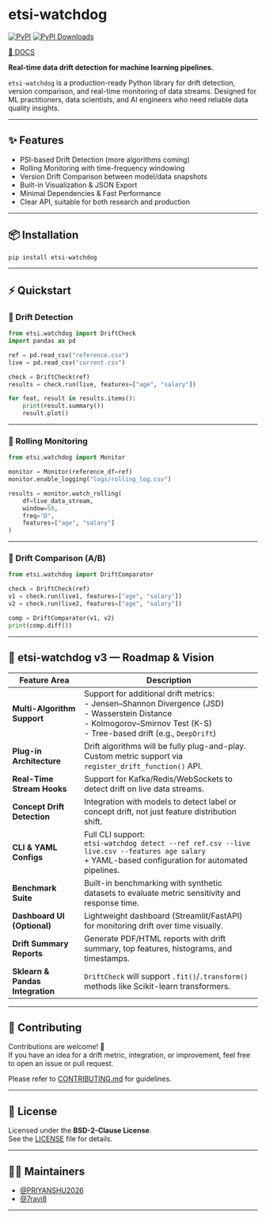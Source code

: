 # etsi-watchdog

[![PyPI](https://img.shields.io/pypi/v/etsi-watchdog.svg)](https://pypi.org/project/etsi-watchdog/)
[![PyPI Downloads](https://static.pepy.tech/badge/etsi-watchdog)](https://pepy.tech/projects/etsi-watchdog)

[📄 DOCS](https://etsi-ai.github.io/docs/etsi-watchdog.html)

**Real-time data drift detection for machine learning pipelines.**

`etsi-watchdog` is a production-ready Python library for drift detection, version comparison, and real-time monitoring of data streams. Designed for ML practitioners, data scientists, and AI engineers who need reliable data quality insights.

---

## ✨ Features

- PSI-based Drift Detection (more algorithms coming)
- Rolling Monitoring with time-frequency windowing
- Version Drift Comparison between model/data snapshots
- Built-in Visualization & JSON Export
- Minimal Dependencies & Fast Performance
- Clear API, suitable for both research and production

---

## 📦 Installation

```bash
pip install etsi-watchdog
```

---

## ⚡ Quickstart

### 🔹 Drift Detection
```python
from etsi.watchdog import DriftCheck
import pandas as pd

ref = pd.read_csv("reference.csv")
live = pd.read_csv("current.csv")

check = DriftCheck(ref)
results = check.run(live, features=["age", "salary"])

for feat, result in results.items():
    print(result.summary())
    result.plot()
```

---

### 🔹 Rolling Monitoring
```python
from etsi.watchdog import Monitor

monitor = Monitor(reference_df=ref)
monitor.enable_logging("logs/rolling_log.csv")

results = monitor.watch_rolling(
    df=live_data_stream,
    window=50,
    freq="D",
    features=["age", "salary"]
)
```

---

### 🔹 Drift Comparison (A/B)
```python
from etsi.watchdog import DriftComparator

check = DriftCheck(ref)
v1 = check.run(live1, features=["age", "salary"])
v2 = check.run(live2, features=["age", "salary"])

comp = DriftComparator(v1, v2)
print(comp.diff())
```

---

## 🚀 etsi-watchdog v3 — Roadmap & Vision

| Feature Area | Description |
|--------------|-------------|
| **Multi-Algorithm Support** | Support for additional drift metrics:<br>- Jensen–Shannon Divergence (JSD)<br>- Wasserstein Distance<br>- Kolmogorov–Smirnov Test (K-S)<br>- Tree-based drift (e.g., `DeepDrift`) |
| **Plug-in Architecture** | Drift algorithms will be fully plug-and-play. Custom metric support via `register_drift_function()` API. |
| **Real-Time Stream Hooks** | Support for Kafka/Redis/WebSockets to detect drift on live data streams. |
| **Concept Drift Detection** | Integration with models to detect label or concept drift, not just feature distribution shift. |
| **CLI & YAML Configs** | Full CLI support:<br>`etsi-watchdog detect --ref ref.csv --live live.csv --features age salary`<br>+ YAML-based configuration for automated pipelines. |
| **Benchmark Suite** | Built-in benchmarking with synthetic datasets to evaluate metric sensitivity and response time. |
| **Dashboard UI (Optional)** | Lightweight dashboard (Streamlit/FastAPI) for monitoring drift over time visually. |
| **Drift Summary Reports** | Generate PDF/HTML reports with drift summary, top features, histograms, and timestamps. |
| **Sklearn & Pandas Integration** | `DriftCheck` will support `.fit()`/`.transform()` methods like Scikit-learn transformers. |

---

## 🤝 Contributing

Contributions are welcome! 🙌  
If you have an idea for a drift metric, integration, or improvement, feel free to open an issue or pull request.

Please refer to [CONTRIBUTING.md](https://github.com/etsi-ai/etsi-watchdog/blob/main/CONTRIBUTING.md) for guidelines.

---

## 🧾 License

Licensed under the **BSD-2-Clause License**.  
See the [LICENSE](./LICENSE) file for details.

---

## 👨‍💻 Maintainers

- [@PRIYANSHU2026](https://github.com/PRIYANSHU2026)
- [@7ravi8](https://github.com/7ravi8)

---

